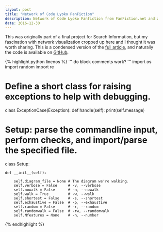 ```yaml
---
layout: post
title: "Network of Code Lyoko FanFiction"
description: Network of Code Lyoko Fanfiction from FanFiction.net and a search engine to explore it.
date: 2016-12-30
---
```


This was originally part of a final project for Search Information, but my fascination with network visualization cropped up here and I thought it was worth sharing. This is a condensed version of the [full article](https://batflyer.github.io/CLFanFictionSearchEngine), and naturally the code is available on [GitHub](https://github.com/batflyer/CLFanFictionSearchEngine).

{% highlight python linenos %}
'''
do block comments work?
'''
import os
import random
import re

# Define a short class for raising exceptions to help with debugging.

class ExceptionCase(Exception):
    def handle(self):
        print(self.message)

# Setup: parse the commandline input, perform checks, and import/parse the specified file.

class Setup:
    
    def __init__(self):

        self.diagram_file = None # The diagram we're walking.
        self.verbose = False     # -v, --verbose
        self.nowalk = False      # -n, --nowalk
        self.walk = True         # -w, --walk
        self.shortest = False    # -s, --shortest
        self.exhaustive = False  # -p, --exhaustive
        self.random = False      # -r, --random
        self.randomwalk = False  # -rw, --randomwalk
        self.Nfeatures = None    # -n, --number
        
{% endhighlight %}